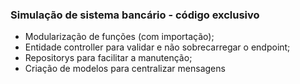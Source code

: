 ### Simulação de sistema bancário - código exclusivo

- Modularização de funções (com importação);
- Entidade controller para validar e não sobrecarregar o endpoint;
- Repositorys para facilitar a manutenção;
- Criação de modelos para centralizar mensagens